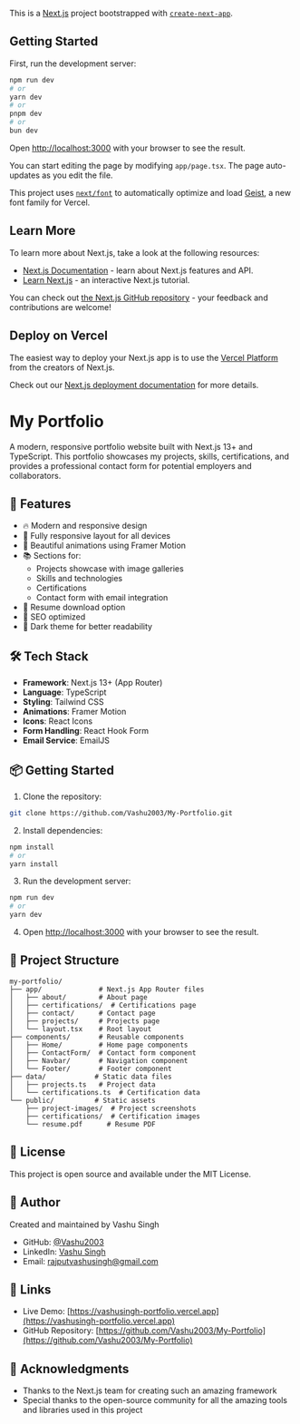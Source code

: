 This is a [Next.js](https://nextjs.org) project bootstrapped with [`create-next-app`](https://nextjs.org/docs/app/api-reference/cli/create-next-app).

## Getting Started

First, run the development server:

```bash
npm run dev
# or
yarn dev
# or
pnpm dev
# or
bun dev
```

Open [http://localhost:3000](http://localhost:3000) with your browser to see the result.

You can start editing the page by modifying `app/page.tsx`. The page auto-updates as you edit the file.

This project uses [`next/font`](https://nextjs.org/docs/app/building-your-application/optimizing/fonts) to automatically optimize and load [Geist](https://vercel.com/font), a new font family for Vercel.

## Learn More

To learn more about Next.js, take a look at the following resources:

- [Next.js Documentation](https://nextjs.org/docs) - learn about Next.js features and API.
- [Learn Next.js](https://nextjs.org/learn) - an interactive Next.js tutorial.

You can check out [the Next.js GitHub repository](https://github.com/vercel/next.js) - your feedback and contributions are welcome!

## Deploy on Vercel

The easiest way to deploy your Next.js app is to use the [Vercel Platform](https://vercel.com/new?utm_medium=default-template&filter=next.js&utm_source=create-next-app&utm_campaign=create-next-app-readme) from the creators of Next.js.

Check out our [Next.js deployment documentation](https://nextjs.org/docs/app/building-your-application/deploying) for more details.

# My Portfolio

A modern, responsive portfolio website built with Next.js 13+ and TypeScript. This portfolio showcases my projects, skills, certifications, and provides a professional contact form for potential employers and collaborators.

## 🚀 Features

- 🔥 Modern and responsive design
- 📱 Fully responsive layout for all devices
- 🎨 Beautiful animations using Framer Motion
- 📚 Sections for:
  - Projects showcase with image galleries
  - Skills and technologies
  - Certifications
  - Contact form with email integration
- 📄 Resume download option
- 🔐 SEO optimized
- 🎨 Dark theme for better readability

## 🛠️ Tech Stack

- **Framework**: Next.js 13+ (App Router)
- **Language**: TypeScript
- **Styling**: Tailwind CSS
- **Animations**: Framer Motion
- **Icons**: React Icons
- **Form Handling**: React Hook Form
- **Email Service**: EmailJS

## 📦 Getting Started

1. Clone the repository:
```bash
git clone https://github.com/Vashu2003/My-Portfolio.git
```

2. Install dependencies:
```bash
npm install
# or
yarn install
```

3. Run the development server:
```bash
npm run dev
# or
yarn dev
```

4. Open [http://localhost:3000](http://localhost:3000) with your browser to see the result.

## 📁 Project Structure

```
my-portfolio/
├── app/              # Next.js App Router files
│   ├── about/        # About page
│   ├── certifications/  # Certifications page
│   ├── contact/      # Contact page
│   ├── projects/     # Projects page
│   └── layout.tsx    # Root layout
├── components/       # Reusable components
│   ├── Home/         # Home page components
│   ├── ContactForm/  # Contact form component
│   ├── Navbar/       # Navigation component
│   └── Footer/       # Footer component
├── data/            # Static data files
│   ├── projects.ts   # Project data
│   └── certifications.ts  # Certification data
└── public/          # Static assets
    ├── project-images/  # Project screenshots
    ├── certifications/  # Certification images
    └── resume.pdf      # Resume PDF
```

## 📝 License

This project is open source and available under the MIT License.

## 👥 Author

Created and maintained by Vashu Singh

- GitHub: [@Vashu2003](https://github.com/Vashu2003)
- LinkedIn: [Vashu Singh](https://www.linkedin.com/in/vashu-singh)
- Email: rajputvashusingh@gmail.com

## 🔗 Links

- Live Demo: [https://vashusingh-portfolio.vercel.app](https://vashusingh-portfolio.vercel.app)
- GitHub Repository: [https://github.com/Vashu2003/My-Portfolio](https://github.com/Vashu2003/My-Portfolio)

## 🙏 Acknowledgments

- Thanks to the Next.js team for creating such an amazing framework
- Special thanks to the open-source community for all the amazing tools and libraries used in this project
